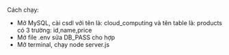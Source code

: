 Cách chạy:
- Mở MySQL, cài csdl với tên là: cloud_computing và tên table là: products có 3 trường: id,name,price
- Mở file .env sửa DB_PASS cho hợp
- Mở terminal, chạy node server.js